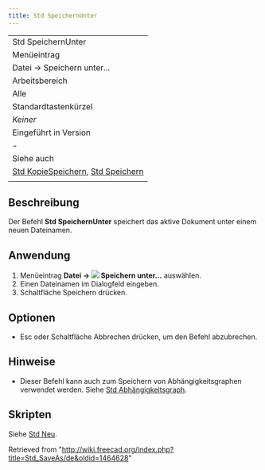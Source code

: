 ```yaml
---
title: Std SpeichernUnter
---
```


|                                                                                                       |
| ----------------------------------------------------------------------------------------------------- |
| Std SpeichernUnter                                                                                    |
| Menüeintrag                                                                                           |
| Datei → Speichern unter...                                                                            |
| Arbeitsbereich                                                                                        |
| Alle                                                                                                  |
| Standardtastenkürzel                                                                                  |
| _Keiner_                                                                                              |
| Eingeführt in Version                                                                                 |
| -                                                                                                     |
| Siehe auch                                                                                            |
| [Std KopieSpeichern](/Std_SaveCopy/de "Std SaveCopy/de"), [Std Speichern](/Std_Save/de "Std Save/de") |
|                                                                                                       |

## Beschreibung

Der Befehl **Std SpeichernUnter** speichert das aktive Dokument unter einem neuen Dateinamen.

## Anwendung

1. Menüeintrag **Datei → ![](/images/Std_SaveAs.svg) Speichern unter...** auswählen.
2. Einen Dateinamen im Dialogfeld eingeben.
3. Schaltfläche Speichern drücken.

## Optionen

- Esc oder Schaltfläche Abbrechen drücken, um den Befehl abzubrechen.

## Hinweise

- Dieser Befehl kann auch zum Speichern von Abhängigkeitsgraphen verwendet werden. Siehe [Std Abhängigkeitsgraph](/Std_DependencyGraph/de "Std DependencyGraph/de").

## Skripten

Siehe [Std Neu](/Std_New/de#Scripting "Std New/de").

Retrieved from "<http://wiki.freecad.org/index.php?title=Std_SaveAs/de&oldid=1464628>"
